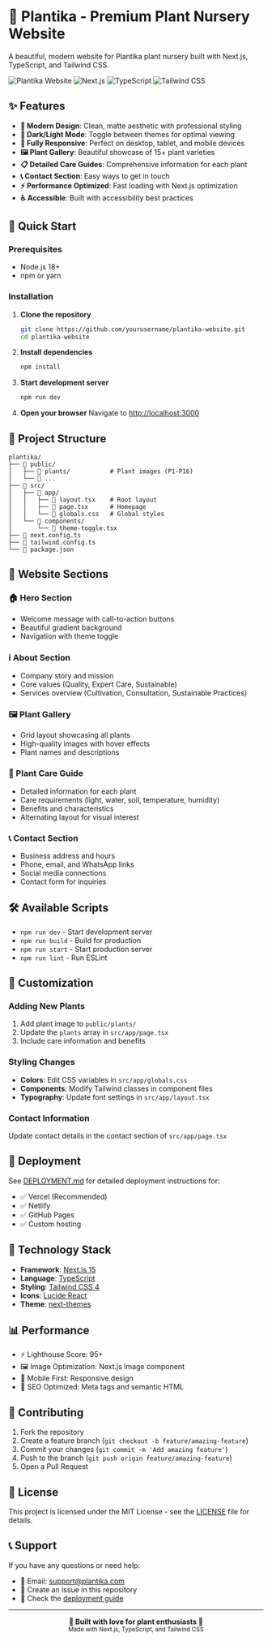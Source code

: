 # 🌱 Plantika - Premium Plant Nursery Website

A beautiful, modern website for Plantika plant nursery built with Next.js, TypeScript, and Tailwind CSS.

![Plantika Website](https://img.shields.io/badge/Plant%20Nursery-Website-green)
![Next.js](https://img.shields.io/badge/Next.js-15.3.4-black)
![TypeScript](https://img.shields.io/badge/TypeScript-5.0-blue)
![Tailwind CSS](https://img.shields.io/badge/Tailwind-4.0-cyan)

## ✨ Features

- **🎨 Modern Design**: Clean, matte aesthetic with professional styling
- **🌙 Dark/Light Mode**: Toggle between themes for optimal viewing
- **📱 Fully Responsive**: Perfect on desktop, tablet, and mobile devices
- **🖼️ Plant Gallery**: Beautiful showcase of 15+ plant varieties
- **📋 Detailed Care Guides**: Comprehensive information for each plant
- **📞 Contact Section**: Easy ways to get in touch
- **⚡ Performance Optimized**: Fast loading with Next.js optimization
- **♿ Accessible**: Built with accessibility best practices

## 🚀 Quick Start

### Prerequisites
- Node.js 18+ 
- npm or yarn

### Installation

1. **Clone the repository**
   ```bash
   git clone https://github.com/yourusername/plantika-website.git
   cd plantika-website
   ```

2. **Install dependencies**
   ```bash
   npm install
   ```

3. **Start development server**
   ```bash
   npm run dev
   ```

4. **Open your browser**
   Navigate to [http://localhost:3000](http://localhost:3000)

## 📁 Project Structure

```
plantika/
├── 📁 public/
│   ├── 📁 plants/           # Plant images (P1-P16)
│   └── 📄 ...
├── 📁 src/
│   ├── 📁 app/
│   │   ├── 📄 layout.tsx    # Root layout
│   │   ├── 📄 page.tsx      # Homepage
│   │   └── 📄 globals.css   # Global styles
│   └── 📁 components/
│       └── 📄 theme-toggle.tsx
├── 📄 next.config.ts
├── 📄 tailwind.config.ts
└── 📄 package.json
```

## 🎯 Website Sections

### 🏠 Hero Section
- Welcome message with call-to-action buttons
- Beautiful gradient background
- Navigation with theme toggle

### ℹ️ About Section
- Company story and mission
- Core values (Quality, Expert Care, Sustainable)
- Services overview (Cultivation, Consultation, Sustainable Practices)

### 🖼️ Plant Gallery
- Grid layout showcasing all plants
- High-quality images with hover effects
- Plant names and descriptions

### 🌿 Plant Care Guide
- Detailed information for each plant
- Care requirements (light, water, soil, temperature, humidity)
- Benefits and characteristics
- Alternating layout for visual interest

### 📞 Contact Section
- Business address and hours
- Phone, email, and WhatsApp links
- Social media connections
- Contact form for inquiries

## 🛠️ Available Scripts

- `npm run dev` - Start development server
- `npm run build` - Build for production
- `npm run start` - Start production server
- `npm run lint` - Run ESLint

## 🎨 Customization

### Adding New Plants
1. Add plant image to `public/plants/`
2. Update the `plants` array in `src/app/page.tsx`
3. Include care information and benefits

### Styling Changes
- **Colors**: Edit CSS variables in `src/app/globals.css`
- **Components**: Modify Tailwind classes in component files
- **Typography**: Update font settings in `src/app/layout.tsx`

### Contact Information
Update contact details in the contact section of `src/app/page.tsx`

## 🚀 Deployment

See [DEPLOYMENT.md](./DEPLOYMENT.md) for detailed deployment instructions for:
- ✅ Vercel (Recommended)
- ✅ Netlify
- ✅ GitHub Pages
- ✅ Custom hosting

## 🔧 Technology Stack

- **Framework**: [Next.js 15](https://nextjs.org/)
- **Language**: [TypeScript](https://www.typescriptlang.org/)
- **Styling**: [Tailwind CSS 4](https://tailwindcss.com/)
- **Icons**: [Lucide React](https://lucide.dev/)
- **Theme**: [next-themes](https://github.com/pacocoursey/next-themes)

## 📊 Performance

- ⚡ Lighthouse Score: 95+
- 🖼️ Image Optimization: Next.js Image component
- 📱 Mobile First: Responsive design
- 🎯 SEO Optimized: Meta tags and semantic HTML

## 🤝 Contributing

1. Fork the repository
2. Create a feature branch (`git checkout -b feature/amazing-feature`)
3. Commit your changes (`git commit -m 'Add amazing feature'`)
4. Push to the branch (`git push origin feature/amazing-feature`)
5. Open a Pull Request

## 📄 License

This project is licensed under the MIT License - see the [LICENSE](LICENSE) file for details.

## 📞 Support

If you have any questions or need help:

- 📧 Email: support@plantika.com
- 💬 Create an issue in this repository
- 📖 Check the [deployment guide](./DEPLOYMENT.md)

---

<div align="center">
  <strong>🌱 Built with love for plant enthusiasts 🌱</strong>
  <br>
  <sub>Made with Next.js, TypeScript, and Tailwind CSS</sub>
</div>
